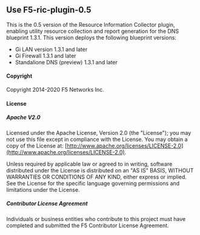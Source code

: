 ## Use F5-ric-plugin-0.5 
This is the 0.5 version of the Resource Information Collector plugin, enabling utility resource collection and report generation for the DNS blueprint 1.3.1. This version deploys the following blueprint versions:
 
 - Gi LAN version 1.3.1 and later
 - Gi Firewall 1.3.1 and later
 - Standalione DNS (preview)  1.3.1 and later 


#### Copyright
Copyright 2014-2020 F5 Networks Inc.

#### License

##### Apache V2.0 
Licensed under the Apache License, Version 2.0 (the "License"); you may not use this file except in compliance with the License. You may obtain a copy of the License at: [http://www.apache.org/licenses/LICENSE-2.0](http://www.apache.org/licenses/LICENSE-2.0).

Unless required by applicable law or agreed to in writing, software distributed under the License is distributed on an "AS IS" BASIS, WITHOUT WARRANTIES OR CONDITIONS OF ANY KIND, either express or implied. See the License for the specific language governing permissions and limitations under the License.

##### Contributor License Agreement
Individuals or business entities who contribute to this project must have completed and submitted the F5 Contributor License Agreement.
